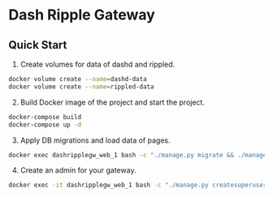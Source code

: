 # Dash Ripple Gateway
## Quick Start
1. Create volumes for data of dashd and rippled.
```sh
docker volume create --name=dashd-data
docker volume create --name=rippled-data
```
2. Build Docker image of the project and start the project.
```sh
docker-compose build
docker-compose up -d
```
3. Apply DB migrations and load data of pages.
```sh
docker exec dashripplegw_web_1 bash -c "./manage.py migrate && ./manage.py loaddata initial_pages.json"
```
4. Create an admin for your gateway.
```sh
docker exec -it dashripplegw_web_1 bash -c "./manage.py createsuperuser"
```
